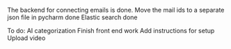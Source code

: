 The backend for connecting emails is done. 
Move the mail ids to a separate json file in pycharm done
Elastic search done

To do:
AI categorization
Finish front end work
Add instructions for setup
Upload video
